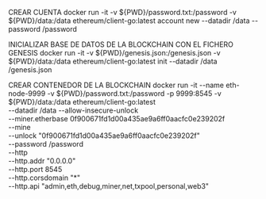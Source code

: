 CREAR CUENTA
docker run -it -v ${PWD}/password.txt:/password -v ${PWD}/data:/data ethereum/client-go:latest account new --datadir /data --password /password

INICIALIZAR BASE DE DATOS DE LA BLOCKCHAIN CON EL FICHERO GENESIS
docker run -it -v ${PWD}/genesis.json:/genesis.json -v ${PWD}/data:/data ethereum/client-go:latest init --datadir /data /genesis.json

CREAR CONTENEDOR DE LA BLOCKCHAIN
docker run -it --name eth-node-9999 -v ${PWD}/password.txt:/password -p 9999:8545 -v ${PWD}/data:/data ethereum/client-go:latest \
--datadir /data --allow-insecure-unlock \
--miner.etherbase 0f900671fd1d00a435ae9a6ff0aacfc0e239202f \
--mine \
--unlock "0f900671fd1d00a435ae9a6ff0aacfc0e239202f" \
--password /password \
--http \
--http.addr "0.0.0.0" \
--http.port 8545 \
--http.corsdomain "*" \
--http.api "admin,eth,debug,miner,net,txpool,personal,web3"
